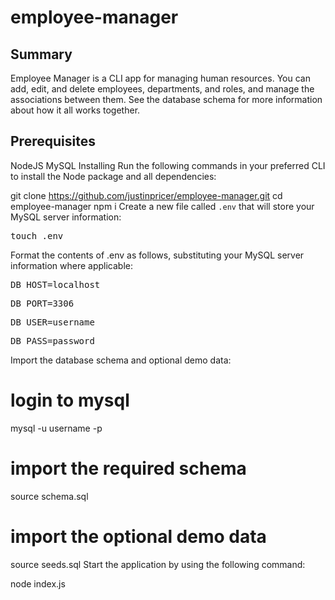 # employee-manager

## Summary
Employee Manager is a CLI app for managing human resources. You can add, edit, and delete employees, departments, and roles, and manage the associations between them. See the database schema for more information about how it all works together.

## Prerequisites
NodeJS
MySQL
Installing
Run the following commands in your preferred CLI to install the Node package and all dependencies:

git clone https://github.com/justinpricer/employee-manager.git
cd employee-manager
npm i
Create a new file called <code>.env</code> that will store your MySQL server information:

<pre>touch .env</pre>
</div>
Format the contents of .env as follows, substituting your MySQL server information where applicable:

<pre>DB_HOST=localhost</pre>
<pre>DB_PORT=3306</pre>
<pre>DB_USER=username</pre>
<pre>DB_PASS=password</pre>
Import the database schema and optional demo data:

# login to mysql
mysql -u username -p

# import the required schema
source schema.sql

# import the optional demo data
source seeds.sql
Start the application by using the following command:

node index.js
